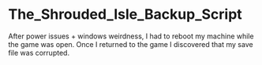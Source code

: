 # The_Shrouded_Isle_Backup_Script
After  power issues + windows weirdness, I had to reboot my machine while the game was open. Once I returned to the game I discovered that my save file was corrupted.
